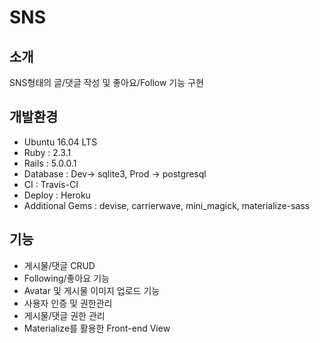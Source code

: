 # SNS 

## 소개
SNS형태의 글/댓글 작성 및 좋아요/Follow 기능 구현

## 개발환경
- Ubuntu 16.04 LTS
- Ruby : 2.3.1
- Rails : 5.0.0.1
- Database : Dev-> sqlite3, Prod -> postgresql
- CI : Travis-CI
- Deploy : Heroku
- Additional Gems : devise, carrierwave, mini_magick, materialize-sass

## 기능
- 게시물/댓글 CRUD
- Following/좋아요 기능
- Avatar 및 게시물 이미지 업로드 기능
- 사용자 인증 및 권한관리
- 게시물/댓글 권한 관리
- Materialize를 활용한 Front-end View
